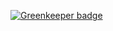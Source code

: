 
[![Greenkeeper badge](https://badges.greenkeeper.io/easilyBaffled/playing-card-builder.svg)](https://greenkeeper.io/)
